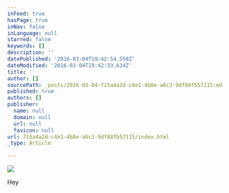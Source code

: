 ```yaml
---
inFeed: true
hasPage: true
inNav: false
inLanguage: null
starred: false
keywords: []
description: ''
datePublished: '2016-03-04T19:42:54.558Z'
dateModified: '2016-03-04T19:42:33.634Z'
title: ''
author: []
sourcePath: _posts/2016-03-04-715a4a2d-c4e1-4b8e-a6c3-9df88fb57115.md
published: true
authors: []
publisher:
  name: null
  domain: null
  url: null
  favicon: null
url: 715a4a2d-c4e1-4b8e-a6c3-9df88fb57115/index.html
_type: Article

---
```

![](https://the-grid-user-content.s3-us-west-2.amazonaws.com/59d646f0-de1f-4e4e-804a-d47c2d508dae.png)

Hey